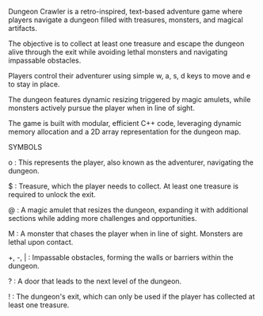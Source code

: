 Dungeon Crawler is a retro-inspired, text-based adventure game where players navigate a dungeon filled with treasures, monsters, and magical artifacts. 

The objective is to collect at least one treasure and escape the dungeon alive through the exit while avoiding lethal monsters and navigating impassable obstacles.

Players control their adventurer using simple w, a, s, d keys to move and e to stay in place. 

The dungeon features dynamic resizing triggered by magic amulets, while monsters actively pursue the player when in line of sight. 

The game is built with modular, efficient C++ code, leveraging dynamic memory allocation and a 2D array representation for the dungeon map. 

SYMBOLS

o : This represents the player, also known as the adventurer, navigating the dungeon.

$ : Treasure, which the player needs to collect. At least one treasure is required to unlock the exit.

@ : A magic amulet that resizes the dungeon, expanding it with additional sections while adding more challenges and opportunities.

M : A monster that chases the player when in line of sight. Monsters are lethal upon contact.

+, -, | : Impassable obstacles, forming the walls or barriers within the dungeon.

? : A door that leads to the next level of the dungeon.

! : The dungeon's exit, which can only be used if the player has collected at least one treasure.
